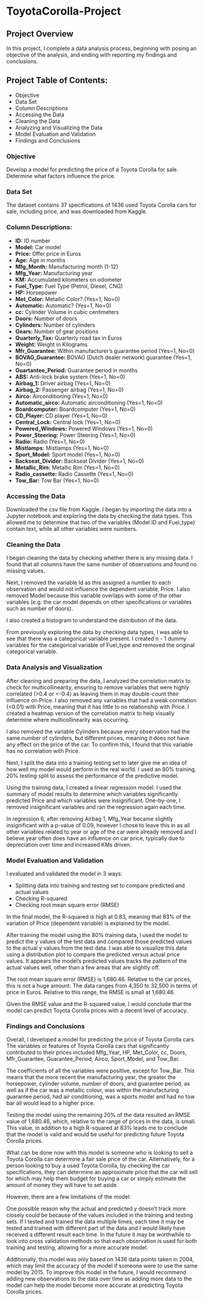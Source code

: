 # ToyotaCorolla-Project

## Project Overview 

In this project, I complete a data analysis process, beginning with posing an objective of the analysis, and ending with reporting my findings and conclusions. 


## Project Table of Contents: 
* Objective
* Data Set
* Column Descriptions
* Accessing the Data
* Cleaning the Data
* Analyzing and Visualizing the Data 
* Model Evaluation and Validation
* Findings and Conclusions


### Objective

Develop a model for predicting the price of a Toyota Corolla for sale. Determine what factors influence the price. 


### Data Set

The dataset contains 37 specifications of 1436 used Toyota Corolla cars for sale, including price, and was downloaded from Kaggle. 

### Column Descriptions:

* **ID:** ID number
* **Model:** Car model
* **Price:** Offer price in Euros
* **Age:** Age in months
* **Mfg_Month:** Manufacturing month (1-12)
* **Mfg_Year:** Manufacturing year
* **KM:** Accumulated kilometers on odometer
* **Fuel_Type:** Fuel Type (Petrol, Diesel, CNG)
* **HP:** Horsepower
* **Met_Color:** Metallic Color? (Yes=1, No=0)
* **Automatic:** Automatic? (Yes=1, No=0)
* **cc:** Cylinder Volume in cubic centimeters
* **Doors:** Number of doors
* **Cylinders:** Number of cylinders
* **Gears:** Number of gear positions
* **Quarterly_Tax:** Quarterly road tax in Euros
* **Weight:** Weight in Kilograms
* **Mfr_Guarantee:** Within manufacturer’s guarantee period (Yes=1, No=0)
* **BOVAG_Guarantee:** BOVAG (Dutch dealer network) guarantee (Yes=1, No=0)
* **Guartantee_Period:** Guarantee period in months
* **ABS:** Anti-lock brake system (Yes=1, No=0)
* **Airbag_1:** Driver airbag (Yes=1, No=0)
* **Airbag_2:** Passenger airbag (Yes=1, No=0)
* **Airco:** Airconditioning (Yes=1, No=0)
* **Automatic_airco:** Automatic airconditioning (Yes=1, No=0)
* **Boardcomputer:** Boardcomputer (Yes=1, No=0)
* **CD_Player:** CD player (Yes=1, No=0)
* **Central_Lock:** Central lock (Yes=1, No=0)
* **Powered_Windows:** Powered Windows (Yes=1, No=0)
* **Power_Steering:** Power Steering (Yes=1, No=0)
* **Radio:** Radio (Yes=1, No=0)
* **Mistlamps:** Mistlamps (Yes=1, No=0)
* **Sport_Model:** Sport model (Yes=1, No=0)
* **Backseat_Divider:** Backseat Divider (Yes=1, No=0)
* **Metallic_Rim:** Metallic Rim (Yes=1, No=0)
* **Radio_cassette:** Radio Cassette (Yes=1, No=0)
* **Tow_Bar:** Tow Bar (Yes=1, No=0)


### Accessing the Data

Downloaded the csv file from Kaggle. I began by importing the data into a Jupyter notebook and exploring the data by checking the data types. This allowed me to determine that two of the variables (Model ID and Fuel_type) contain text, while all other variables were numbers. 

### Cleaning the Data

I began cleaning the data by checking whether there is any missing data. I found that all columns have the same number of observations and found no missing values.

Next, I removed the variable Id as this assigned a number to each observation and would not influence the dependent variable, Price. I also removed Model because this variable overlaps with some of the other variables (e.g. the car model depends on other specifications or variables such as number of doors).

I also created a histogram to understand the distribution of the data.  

From previously exploring the data by checking data types, I was able to see that there was a categorical variable present. I created n - 1 dummy variables for the categorical variable of Fuel_type and removed the original categorical variable. 

### Data Analysis and Visualization

After cleaning and preparing the data, I analyzed the correlation matrix to check for multicollinearity, ensuring to remove variables that were highly correlated (>0.4 or <-0.4) as leaving them in may double-count their influence on Price. I also removed any variables that had a weak correlation (<0.01) with Price, meaning that it has little to no relationship with Price. I created a heatmap version of the correlation matrix to help visually determine where multicollinearity was occurring. 

I also removed the variable Cylinders because every observation had the same number of cylinders, but different prices, meaning it does not have any effect on the price of the car. To confirm this, I found that this variable has no correlation with Price. 

Next, I split the data into a training testing set to later give me an idea of how well my model would perform in the real world. I used an 80% training, 20% testing split to assess the performance of the predictive model. 

Using the training data, I created a linear regression model. I used the summary of model results to determine which variables significantly predicted Price and which variables were insignificant. One-by-one, I removed insignificant variables and ran the regression again each time. 

In regression 6, after removing Airbag 1, Mfg_Year became slightly insignificant with a p-value of 0.09, however I chose to leave this in as all other variables related to year or age of the car were already removed and I believe year often does have an influence on car price, typically due to depreciation over time and increased KMs driven. 


### Model Evaluation and Validation 

I evaluated and validated the model in 3 ways:
* Splitting data into training and testing set to compare predicted and actual values
*	Checking R-squared
* Checking root mean square error (RMSE)

In the final model, the R-squared is high at 0.83, meaning that 83% of the variation of Price (dependent variable) is explained by the model. 

After training the model using the 80% training data, I used the model to predict the y values of the test data and compared those predicted values to the actual y values from the test data. I was able to visualize this data using a distribution plot to compare the predicted versus actual price values. It appears the model’s predicted values tracks the pattern of the actual values well, other than a few areas that are slightly off. 

The root mean square error (RMSE) is 1,680.46. Relative to the car prices, this is not a huge amount. The data ranges from 4,350 to 32,500 in terms of price in Euros. Relative to this range, the RMSE is small at 1,680.46.

Given the RMSE value and the R-squared value, I would conclude that the model can predict Toyota Corolla prices with a decent level of accuracy. 

### Findings and Conclusions

Overall, I developed a model for predicting the price of Toyota Corolla cars. The variables or features of Toyota Corolla cars that significantly contributed to their prices included Mfg_Year, HP, Met_Color, cc, Doors, Mfr_Guarantee, Guarantee_Period, Airco, Sport_Model, and Tow_Bar. 

The coefficients of all the variables were positive, except for Tow_Bar. This means that the more recent the manufacturing year, the greater the horsepower, cylinder volume, number of doors, and guarantee period, as well as if the car was a metallic colour, was within the manufacturing guarantee period, had air conditioning, was a sports model and had no tow bar all would lead to a higher price. 

Testing the model using the remaining 20% of the data resulted an RMSE value of 1,680.46, which, relative to the range of prices in the data, is small. This value, in addition to a high R-squared at 83% leads me to conclude that the model is valid and would be useful for predicting future Toyota Corolla prices. 

What can be done now with this model is someone who is looking to sell a Toyota Corolla can determine a fair sale price of the car. Alternatively, for a person looking to buy a used Toyota Corolla, by checking the car specifications, they can determine an approximate price that the car will sell for which may help them budget for buying a car or simply estimate the amount of money they will have to set aside. 

However, there are a few limitations of the model:

One possible reason why the actual and predicted y doesn’t track more closely could be because of the values included in the training and testing sets. If I tested and trained the data multiple times, each time it may be tested and trained with different part of the data and I would likely have received a different result each time. In the future it may be worthwhile to look into cross validation methods so that each observation is used for both training and testing, allowing for a more accurate model. 

Additionally, this model was only based on 1436 data points taken in 2004, which may limit the accuracy of the model if someone were to use the same model by 2015. To improve this model in the future, I would recommend adding new observations to the data over time as adding more data to the model can help the model become more accurate at predicting Toyota Corolla prices. 
